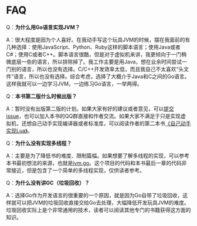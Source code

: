 # FAQ

Q：**为什么用Go语言实现JVM？**

A：很大程度是因为个人喜好。在我动手写这个玩具JVM的时候，摆在我面前的有几种选择：使用JavaScript、Python、Ruby这样的脚本语言；使用Java或者C#；使用C或者C++。脚本语言很酷，但是对于虚拟机来讲，我更倾向于一门稍微底层一些的语言，所以排除掉了。我工作主要是用Java，想在业余时间尝试一门别的语言，所以也没有选择。C/C++开发效率太低，而且我自己不太喜欢“头文件”语言，所以也没有选择。综合考虑，选择了大概介于Java和C之间的Go语言。这样我就可以一边学习JVM，一边练习Go语言，一举两得。



Q：**本书第二版什么时候出版？**

A：暂时没有出版第二版的计划。如果大家有好的建议或者意见，可以[提交issue](https://github.com/zxh0/jvmgo-book/issues/new)，也可以加入本书的QQ群直接和作者交流。如果大家不满足于只是实现虚拟机，还想自己动手实现编译器或者标准库，可以阅读作者的第二本书[《自己动手实现Lua》](https://item.jd.com/12458778.html)。



Q：**为什么没有实现多线程？**

A：主要是为了降低书的难度、限制篇幅。如果想要了解多线程的实现，可以参考本书最初想法的来源，也就是[jvm.go](https://github.com/zxh0/jvm.go)。这个项目的代码和本书最后一章的代码非常接近，但是包含了一个简单的多线程实现，仅供读者参考。



Q：**为什么没有讲GC（垃圾回收）？**

A：选择Go作为开发语言的很重要的一个原因，就是因为Go自带了垃圾回收，这样就可以把JVM的垃圾回收直接交给Go去处理，大幅降低开发玩具JVM的难度。垃圾回收实际上是个非常通用的技术，读者可以阅读其他专门的书籍获得这方面的知识。

